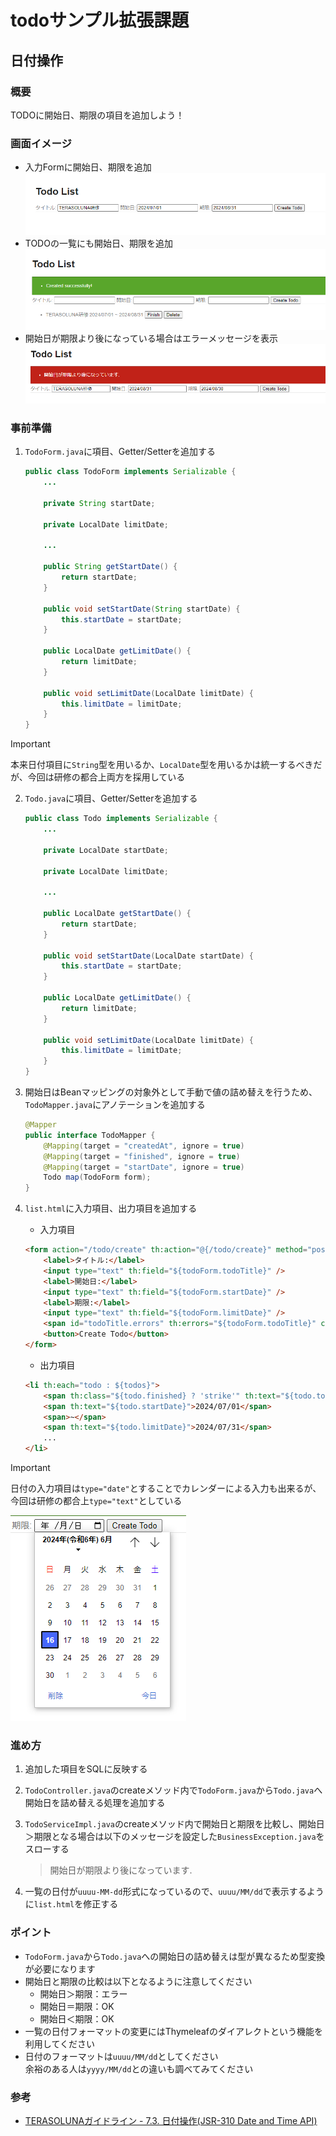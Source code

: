 # todoサンプル拡張課題
## 日付操作
### 概要
TODOに開始日、期限の項目を追加しよう！

### 画面イメージ
- 入力Formに開始日、期限を追加
  ![画面イメージ1](./pic1.PNG "画面イメージ1")
- TODOの一覧にも開始日、期限を追加
  ![画面イメージ2](./pic2.PNG "画面イメージ2")
- 開始日が期限より後になっている場合はエラーメッセージを表示
  ![画面イメージ3](./pic4.PNG "画面イメージ3")

### 事前準備
1. `TodoForm.java`に項目、Getter/Setterを追加する
   ```java
   public class TodoForm implements Serializable {
       ...

       private String startDate;

       private LocalDate limitDate;

       ...

       public String getStartDate() {
           return startDate;
       }

       public void setStartDate(String startDate) {
           this.startDate = startDate;
       }

       public LocalDate getLimitDate() {
           return limitDate;
       }

       public void setLimitDate(LocalDate limitDate) {
           this.limitDate = limitDate;
       }
   }
   ```

> [!IMPORTANT]  
> 本来日付項目に`String`型を用いるか、`LocalDate`型を用いるかは統一するべきだが、今回は研修の都合上両方を採用している

2. `Todo.java`に項目、Getter/Setterを追加する
   ```java
   public class Todo implements Serializable {
       ...

       private LocalDate startDate;

       private LocalDate limitDate;

       ...

       public LocalDate getStartDate() {
           return startDate;
       }

       public void setStartDate(LocalDate startDate) {
           this.startDate = startDate;
       }

       public LocalDate getLimitDate() {
           return limitDate;
       }

       public void setLimitDate(LocalDate limitDate) {
           this.limitDate = limitDate;
       }
   }
   ```

3. 開始日はBeanマッピングの対象外として手動で値の詰め替えを行うため、`TodoMapper.java`にアノテーションを追加する
   ```java
   @Mapper
   public interface TodoMapper {
       @Mapping(target = "createdAt", ignore = true)
       @Mapping(target = "finished", ignore = true)
       @Mapping(target = "startDate", ignore = true)
       Todo map(TodoForm form);
   }
   ```

4. `list.html`に入力項目、出力項目を追加する
   - 入力項目
   ```html
   <form action="/todo/create" th:action="@{/todo/create}" method="post">
       <label>タイトル:</label>
       <input type="text" th:field="${todoForm.todoTitle}" />
       <label>開始日:</label>
       <input type="text" th:field="${todoForm.startDate}" />
       <label>期限:</label>
       <input type="text" th:field="${todoForm.limitDate}" />
       <span id="todoTitle.errors" th:errors="${todoForm.todoTitle}" class="text-error">size must be between 1 and 30</span>
       <button>Create Todo</button>
   </form>
   ```

   - 出力項目
   ```html
   <li th:each="todo : ${todos}">
       <span th:class="${todo.finished} ? 'strike'" th:text="${todo.todoTitle}">Send a e-mail</span>
       <span th:text="${todo.startDate}">2024/07/01</span>
       <span>~</span>
       <span th:text="${todo.limitDate}">2024/07/31</span>
       ...
   </li>
   ```

> [!IMPORTANT]  
> 日付の入力項目は`type="date"`とすることでカレンダーによる入力も出来るが、今回は研修の都合上`type="text"`としている
> 
> ![カレンダー](./pic3.PNG "カレンダー")

### 進め方
1. 追加した項目をSQLに反映する
2. `TodoController.java`のcreateメソッド内で`TodoForm.java`から`Todo.java`へ開始日を詰め替える処理を追加する
3. `TodoServiceImpl.java`のcreateメソッド内で開始日と期限を比較し、開始日＞期限となる場合は以下のメッセージを設定した`BusinessException.java`をスローする

   > 開始日が期限より後になっています.
4. 一覧の日付が`uuuu-MM-dd`形式になっているので、`uuuu/MM/dd`で表示するように`list.html`を修正する

### ポイント
- `TodoForm.java`から`Todo.java`への開始日の詰め替えは型が異なるため型変換が必要になります
- 開始日と期限の比較は以下となるように注意してください
  - 開始日＞期限：エラー
  - 開始日＝期限：OK
  - 開始日＜期限：OK
- 一覧の日付フォーマットの変更にはThymeleafのダイアレクトという機能を利用してください
- 日付のフォーマットは`uuuu/MM/dd`としてください  
  余裕のある人は`yyyy/MM/dd`との違いも調べてみてください

### 参考
- [TERASOLUNAガイドライン - 7.3. 日付操作(JSR-310 Date and Time API)](https://terasolunaorg.github.io/guideline/current/ja/ArchitectureInDetail/GeneralFuncDetail/DateAndTime.html)
